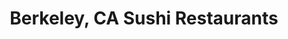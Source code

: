 ---
layout: city
title: Berkeley, CA Sushi Restaurants
permalink: /california/berkeley/
stateAbbr: CA
stateName: California
cityName: Berkeley

---